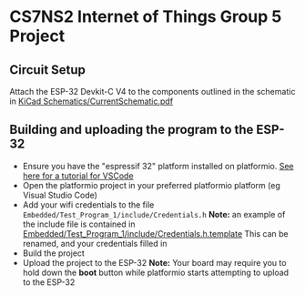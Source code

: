 # CS7NS2 Internet of Things Group 5 Project

## Circuit Setup
Attach the ESP-32 Devkit-C V4 to the components outlined in the schematic in [KiCad Schematics/CurrentSchematic.pdf](KiCad%20Schematics/CurrentSchematic.pdf)

## Building and uploading the program to the ESP-32
- Ensure you have the "espressif 32" platform installed on platformio. [See here for a tutorial for VSCode](https://www.youtube.com/watch?v=5edPOlQQKmo)
- Open the platformio project in your preferred platformio platform (eg Visual Studio Code)
- Add your wifi credentials to the file `Embedded/Test_Program_1/include/Credentials.h` **Note:** an example of the include file is contained in [Embedded/Test_Program_1/include/Credentials.h.template](Embedded/Test_Program_1/include/Credentials.h.template)
This can be renamed, and your credentials filled in
- Build the project
- Upload the project to the ESP-32
**Note:** Your board may require you to hold down the **boot** button while platformio starts attempting to upload to the ESP-32
